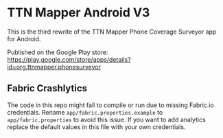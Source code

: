 # TTN Mapper Android V3

This is the third rewrite of the TTN Mapper Phone Coverage Surveyor app for Android.

Published on the Google Play store:
https://play.google.com/store/apps/details?id=org.ttnmapper.phonesurveyor


## Fabric Crashlytics

The code in this repo might fail to compile or run due to missing Fabric.io credentials. Rename `app/fabric.properties.example` to `app/fabric.properties` to avoid this issue. If you want to add analytics replace the default values in this file with your own credentials.
